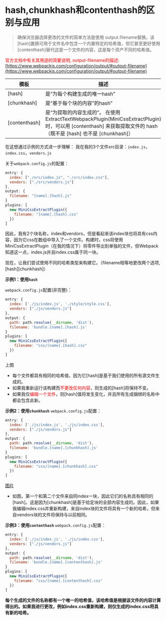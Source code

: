 # hash,chunkhash和contenthash的区别与应用
> 确保浏览器选择更改的文件的简单方法是使用 output.filename替换。该[hash]置换可用于文件名中包含一个内置特定的哈希值，但它甚至更好使用[contenthash]替代这是一个文件的内容，这是每个资产不同的哈希值。

<font color=red>官方文档中有关其用途的简要说明, output-filename的描述:</font>
[https://www.webpackjs.com/configuration/output/#output-filename](https://www.webpackjs.com/configuration/output/#output-filename)


|模板|描述|
|---|---|
|[hash]|是“为每个构建生成的唯一hash” |
|[chunkhash]| 是“基于每个块的内容”的hash” |
|[contenthash] | 是“为提取的内容生成的”。 在使用 ExtractTextWebpackPlugin(MiniCssExtractPlugin) 时，可以用 [contenthash] 来获取提取文件的 hash（既不是 [hash] 也不是 [chunkhash]）

在这想通过示例的方式进一步理解：
我在我的3个文件src目录：`index.js`，`index.css`，`vendors.js`

关于`webpack.config.js`的配置：

```javascript
entry: {
  index: ["./src/index.js", "./src/index.css"],
  vendors: ["./src/vendors.js"]
},
output: {
  filename: "[name].[hash].js"
}
plugins: [
  new MiniCssExtractPlugin({
    filename: "[name].[hash].css"
  })
]
```

因此，我有2个块名称，index和vendors，但是看起来该index块也将具有css内容，因为它css在数组中导入了一个文件。构建时，css将使用MiniCssExtractPlugin（在我的情况下）将零件导出到单独的文件，但Webpack知道这一点，index.js并且index.css属于同一块。

现在，让我们尝试使用不同的哈希类型来构建它。（filename相等地更改两个选项,[hash][chunkhash]）

**示例1：使用`hash`**

`webpack.config.js`配置(非完整)：
```javascript
entry: {
  index: ['./js/index.js', './style/style.css'],
  vendors: ["./js/vendors.js"]
},
output: {
  path: path.resolve(__dirname, 'dist'),
  filename: 'bundle.[name].[hash].js'
}
plugins: [
  new MiniCssExtractPlugin({
    filename: "css/[name].[hash].css"
  })
]
```

上图[]()

* 每个文件都具有相同的哈希值，因为它[hash]是基于我们使用的所有源文件生成的。
* 如果我重新运行该构建而<font color=red>不更改任何内容</font>，则生成的[hash]将保持不变。
* 如果我仅<font color=red>编辑一个文件</font>，则[hash]值将发生变化，并且所有生成捆绑的名称中都会包含此新。

**示例2：使用`chunkhash`**
`webpack.config.js`配置：
```javascript
entry: {
  index: ['./js/index.js', './js/index.css'],
  vendors: ["./js/vendors.js"]
},
output: {
  path: path.resolve(__dirname, 'dist'),
  filename: 'bundle.[name].[chunkhash].js'
}
plugins: [
  new MiniCssExtractPlugin({
    filename: "css/[name].[chunkhash].css"
  })
]
```
[图片]()

* 如图，第一个和第二个文件来自同index一块，因此它们的名称具有相同的[hash]。这是因为[chunkhash]是基于给定块的全部内容生成的。因此，如果我编辑index.css并重新构建，来自index块的文件将具有一个新的哈希，但来自vendors块的文件将保持与以前相同。

**示例3：使用`contenthash`**
`webpack.config.js`配置：
```javascript
entry: {
  index: ['./js/index.js', './js/index.css'],
  vendors: ["./js/vendors.js"]
},
output: {
  path: path.resolve(__dirname, 'dist'),
  filename: 'bundle.[name].[contenthash].js'
}
plugins: [
  new MiniCssExtractPlugin({
    filename: "css/[name].[contenthash].css"
  })
]
```

**每个生成的文件的名称都有一个唯一的哈希值，该哈希值是根据该文件的内容计算得出的。如果我进行更改，例如index.css重新构建，则仅生成的index.css将具有新的哈希。**

